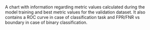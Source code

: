 
A chart with information regarding metric values calculated during the model training and best metric values for the validation dataset. It also contains a ROC curve in case of classification task and FPR/FNR vs boundary in case of binary classification.
